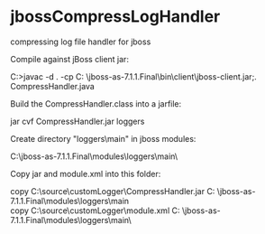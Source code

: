 # jbossCompressLogHandler
compressing log file handler for jboss

Compile against jBoss client jar:

C:\>javac -d . -cp C: \jboss-as-7.1.1.Final\bin\client\jboss-client.jar;. CompressHandler.java


Build the CompressHandler.class into a jarfile:

jar cvf CompressHandler.jar loggers


Create directory "loggers\main" in jboss modules:

C:\jboss-as-7.1.1.Final\modules\loggers\main\


Copy jar and module.xml into this folder:

copy C:\source\customLogger\CompressHandler.jar C: \jboss-as-7.1.1.Final\modules\loggers\main\
copy C:\source\customLogger\module.xml C: \jboss-as-7.1.1.Final\modules\loggers\main\
